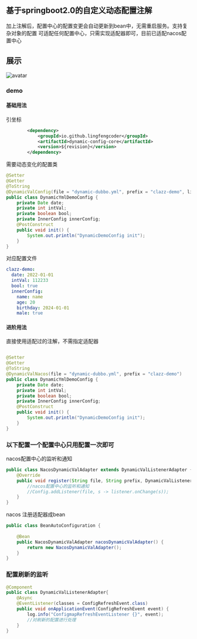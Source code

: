 ## 基于springboot2.0的自定义动态配置注解
加上注解后，配置中心的配置变更会自动更新到bean中，无需重启服务。支持复杂对象的配置
可适配任何配置中心，只需实现适配器即可，目前已适配nacos配置中心

## 展示
![avatar](show.gif)

### demo
#### 基础用法
引坐标
```xml
        <dependency>
            <groupId>io.github.lingfengcoder</groupId>
            <artifactId>dynamic-config-core</artifactId>
            <version>${revision}</version>
        </dependency>
```
需要动态变化的配置类
```java
@Setter
@Getter
@ToString
@DynamicValConfig(file = "dynamic-dubbo.yml", prefix = "clazz-demo", listener = NacosDynamicValAdapter.class)
public class DynamicYmlDemoConfig {
    private Date date;
    private int intVal;
    private boolean bool;
    private InnerConfig innerConfig;
    @PostConstruct
    public void init() {
        System.out.println("DynamicDemoConfig init");
    }
}
```
对应配置文件
```yml
clazz-demo:
  date: 2022-01-01
  intVal: 112233
  bool: true
  innerConfig:
    name: name
    age: 20
    birthday: 2024-01-01
    male: true
```

#### 进阶用法
直接使用适配过的注解，不需指定适配器
```java

@Setter
@Getter
@ToString
@DynamicValNacos(file = "dynamic-dubbo.yml", prefix = "clazz-demo")
public class DynamicYmlDemoConfig {
    private Date date;
    private int intVal;
    private boolean bool;
    private InnerConfig innerConfig;
    @PostConstruct
    public void init() {
        System.out.println("DynamicDemoConfig init");
    }
}
```

### 以下配置一个配置中心只用配置一次即可
nacos配置中心的监听和通知
```java
public class NacosDynamicValAdapter extends DynamicValListenerAdapter {
    @Override
    public void register(String file, String prefix, DynamicValListener listener) {
        //nacos配置中心的监听和通知
        //Config.addListener(file, s -> listener.onChange(s));
    }
}
```
nacos 注册适配器成bean
```java
public class BeanAutoConfiguration {
    
    @Bean
    public NacosDynamicValAdapter nacosDynamicValAdapter() {
        return new NacosDynamicValAdapter();
    }
}
```

### 配置刷新的监听
```java
@Component
public class DynamicValListenerAdapter{
    @Async
    @EventListener(classes = ConfigRefreshEvent.class)
    public void onApplicationEvent(ConfigRefreshEvent event) {
        log.info("ConfigmapRefreshEventListener {}", event);
        //对刷新的配置进行处理
    }
}
```
